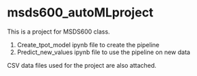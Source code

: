 # msds600_autoMLproject
This is a project for MSDS600 class. 
1. Create_tpot_model ipynb file to create the pipeline
2. Predict_new_values ipynb file to use the pipeline on new data

CSV data files used for the project are also attached.

